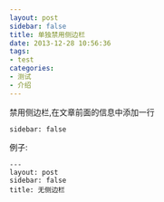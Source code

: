 ```yaml
---
layout: post
sidebar: false
title: 单独禁用侧边栏
date: 2013-12-28 10:56:36
tags:
- test
categories: 
- 测试
- 介绍
---
```


禁用侧边栏,在文章前面的信息中添加一行

    sidebar: false
    
例子:
```
---
layout: post
sidebar: false
title: 无侧边栏
```